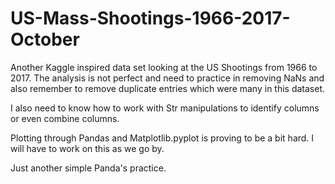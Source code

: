 # US-Mass-Shootings-1966-2017-October

Another Kaggle inspired data set looking at the US Shootings from 1966 to 2017. The analysis is not perfect and need to practice in removing NaNs and also remember to remove duplicate entries which were many in this dataset. 

I also need to know how to work with Str manipulations to identify columns or even combine columns. 

Plotting through Pandas and Matplotlib.pyplot is proving to be a bit hard. I will have to work on this as we go by. 

Just another simple Panda's practice. 

